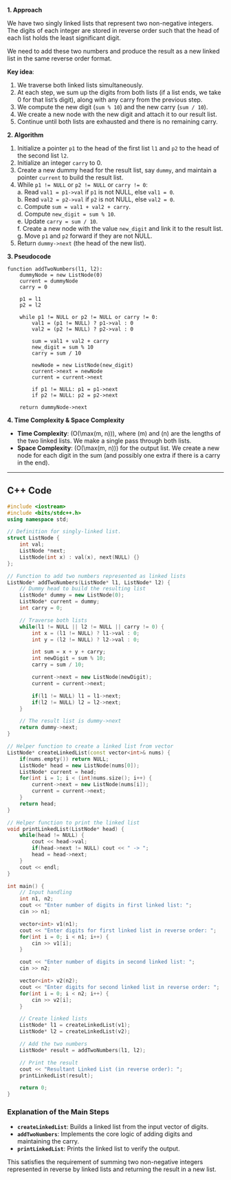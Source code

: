 **1. Approach**

We have two singly linked lists that represent two non-negative integers. The digits of each integer are stored in reverse order such that the head of each list holds the least significant digit.

We need to add these two numbers and produce the result as a new linked list in the same reverse order format.

**Key idea**:  
1. We traverse both linked lists simultaneously.  
2. At each step, we sum up the digits from both lists (if a list ends, we take 0 for that list’s digit), along with any carry from the previous step.  
3. We compute the new digit (`sum % 10`) and the new carry (`sum / 10`).  
4. We create a new node with the new digit and attach it to our result list.  
5. Continue until both lists are exhausted and there is no remaining carry.  

**2. Algorithm**

1. Initialize a pointer `p1` to the head of the first list `l1` and `p2` to the head of the second list `l2`.  
2. Initialize an integer `carry` to 0.  
3. Create a new dummy head for the result list, say `dummy`, and maintain a pointer `current` to build the result list.  
4. While `p1 != NULL` or `p2 != NULL` or `carry != 0`:  
   a. Read `val1 = p1->val` if `p1` is not NULL, else `val1 = 0`.  
   b. Read `val2 = p2->val` if `p2` is not NULL, else `val2 = 0`.  
   c. Compute `sum = val1 + val2 + carry`.  
   d. Compute `new_digit = sum % 10`.  
   e. Update `carry = sum / 10`.  
   f. Create a new node with the value `new_digit` and link it to the result list.  
   g. Move `p1` and `p2` forward if they are not NULL.  
5. Return `dummy->next` (the head of the new list).  

**3. Pseudocode**

```
function addTwoNumbers(l1, l2):
    dummyNode = new ListNode(0)
    current = dummyNode
    carry = 0

    p1 = l1
    p2 = l2

    while p1 != NULL or p2 != NULL or carry != 0:
        val1 = (p1 != NULL) ? p1->val : 0
        val2 = (p2 != NULL) ? p2->val : 0

        sum = val1 + val2 + carry
        new_digit = sum % 10
        carry = sum / 10

        newNode = new ListNode(new_digit)
        current->next = newNode
        current = current->next

        if p1 != NULL: p1 = p1->next
        if p2 != NULL: p2 = p2->next

    return dummyNode->next
```

**4. Time Complexity & Space Complexity**

- **Time Complexity**: \(O(\max(m, n))\), where \(m\) and \(n\) are the lengths of the two linked lists. We make a single pass through both lists.  
- **Space Complexity**: \(O(\max(m, n))\) for the output list. We create a new node for each digit in the sum (and possibly one extra if there is a carry in the end).

---

## C++ Code

```cpp
#include <iostream>
#include <bits/stdc++.h>
using namespace std;

// Definition for singly-linked list.
struct ListNode {
    int val;
    ListNode *next;
    ListNode(int x) : val(x), next(NULL) {}
};

// Function to add two numbers represented as linked lists
ListNode* addTwoNumbers(ListNode* l1, ListNode* l2) {
    // Dummy head to build the resulting list
    ListNode* dummy = new ListNode(0);
    ListNode* current = dummy;
    int carry = 0;

    // Traverse both lists
    while(l1 != NULL || l2 != NULL || carry != 0) {
        int x = (l1 != NULL) ? l1->val : 0;
        int y = (l2 != NULL) ? l2->val : 0;

        int sum = x + y + carry;
        int newDigit = sum % 10;
        carry = sum / 10;

        current->next = new ListNode(newDigit);
        current = current->next;

        if(l1 != NULL) l1 = l1->next;
        if(l2 != NULL) l2 = l2->next;
    }

    // The result list is dummy->next
    return dummy->next;
}

// Helper function to create a linked list from vector
ListNode* createLinkedList(const vector<int>& nums) {
    if(nums.empty()) return NULL;
    ListNode* head = new ListNode(nums[0]);
    ListNode* current = head;
    for(int i = 1; i < (int)nums.size(); i++) {
        current->next = new ListNode(nums[i]);
        current = current->next;
    }
    return head;
}

// Helper function to print the linked list
void printLinkedList(ListNode* head) {
    while(head != NULL) {
        cout << head->val;
        if(head->next != NULL) cout << " -> ";
        head = head->next;
    }
    cout << endl;
}

int main() {
    // Input handling
    int n1, n2;
    cout << "Enter number of digits in first linked list: ";
    cin >> n1;

    vector<int> v1(n1);
    cout << "Enter digits for first linked list in reverse order: ";
    for(int i = 0; i < n1; i++) {
        cin >> v1[i];
    }

    cout << "Enter number of digits in second linked list: ";
    cin >> n2;

    vector<int> v2(n2);
    cout << "Enter digits for second linked list in reverse order: ";
    for(int i = 0; i < n2; i++) {
        cin >> v2[i];
    }

    // Create linked lists
    ListNode* l1 = createLinkedList(v1);
    ListNode* l2 = createLinkedList(v2);

    // Add the two numbers
    ListNode* result = addTwoNumbers(l1, l2);

    // Print the result
    cout << "Resultant Linked List (in reverse order): ";
    printLinkedList(result);

    return 0;
}
```

### Explanation of the Main Steps

- **`createLinkedList`**: Builds a linked list from the input vector of digits.  
- **`addTwoNumbers`**: Implements the core logic of adding digits and maintaining the carry.  
- **`printLinkedList`**: Prints the linked list to verify the output.  

This satisfies the requirement of summing two non-negative integers represented in reverse by linked lists and returning the result in a new list.